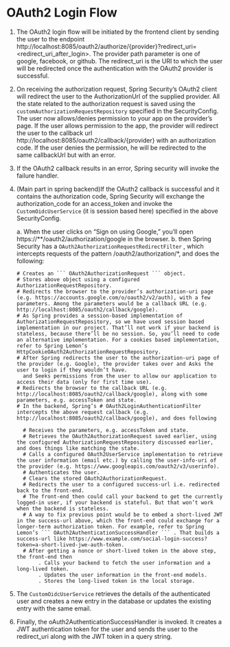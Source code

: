 # OAuth2 Login Flow

1. The OAuth2 login flow will be initiated by the frontend client by sending the user to the endpoint http://localhost:8085/oauth2/authorize/{provider}?redirect_uri=<redirect_uri_after_login>.
   The provider path parameter is one of google, facebook, or github. The redirect_uri is the URI to which the user will be redirected once the authentication with the OAuth2 provider is successful.
   
2. On receiving the authorization request, Spring Security’s OAuth2 client will redirect the user to the AuthorizationUrl of the supplied provider. 
   All the state related to the authorization request is saved using the ``` customAuthorizationRequestRepository ``` specified in the SecurityConfig.
   The user now allows/denies permission to your app on the provider’s page. If the user allows permission to the app, the provider will redirect the user to the callback url http://localhost:8085/oauth2/callback/{provider} with an authorization code. If the user denies the permission, he will be redirected to the same callbackUrl but with an error.
   
3. If the OAuth2 callback results in an error, Spring security will invoke the failure handler.

4. (Main part in spring backend)If the OAuth2 callback is successful and it contains the authorization code, Spring Security will exchange the authorization_code for an access_token and invoke the ``` CustomOidcUserService ``` (it is session based here) specified in the above SecurityConfig.
	
	a. When the user clicks on “Sign on using Google,” you’ll open https://**/oauth2/authorization/google in the browser.
	b. then Spring Security has a ``` OAuth2AuthorizationRequestRedirectFilter ``` , which intercepts requests of the pattern /oauth2/authorization/*, and does the following:
       
	   # Creates an ``` OAuth2AuthorizationRequest ``` object.
       # Stores above object using a configured AuthorizationRequestRepository.
	   # Redirects the browser to the provider’s authorization-uri page (e.g. https://accounts.google.com/o/oauth2/v2/auth), with a few parameters. Among the parameters would be a callback URL (e.g. http://localhost:8085/oauth2/callback/google).
	   # As Spring provides a session-based implementation of AuthorizationRequestRepository, so we have used session based implementation in our project. That’ll not work if your backend is stateless, because there’ll be no session. So, you’ll need to code an alternative implementation. For a cookies based implementation, refer to Spring Lemon’s HttpCookieOAuth2AuthorizationRequestRepository.
	   # After Spring redirects the user to the authorization-uri page of the provider (e.g. Google), the provider takes over and Asks the user to login if they wouldn’t have.
         and Seeks permissions from the user to allow our application to access their data (only for first time use).
	   # Redirects the browser to the callback URL (e.g. http://localhost:8085/oauth2/callback/google), along with some parameters, e.g. accessToken and state.
	   # In the backend, Spring’s # OAuth2LoginAuthenticationFilter intercepts the above request callback (e.g. http://localhost:8085/oauth2/callback/google), and does following
	     
		 # Receives the parameters, e.g. accessToken and state.
		 # Retrieves the OAuth2AuthorizationRequest saved earlier, using the configured AuthorizationRequestRepository discussed earlier, and does things like matching the state.
		 # Calls a configured OAuth2UserService implementation to retrieve the user information (email etc.) by calling the user-info-uri of the provider (e.g. https://www.googleapis.com/oauth2/v3/userinfo).
		 # Authenticates the user.
		 # Clears the stored OAuth2AuthorizationRequest.
		 # Redirects the user to a configured success-url i.e. redirected back to the front-end. 
		 # The front-end then could call your backend to get the currently logged-in user, if your backend is stateful. But that won’t work when the backend is stateless.
		 # A way to fix previous point would be to embed a short-lived JWT in the success-url above, which the front-end could exchange for a longer-term authorization token. For example, refer to Spring Lemon’s ``` OAuth2AuthenticationSuccessHandler ``` . That builds a success-url like https://www.example.com/social-login-success?token=a-short-lived-jwe-auth-token.
		 # After getting a nonce or short-lived token in the above step, the front-end then 
			  . Calls your backend to fetch the user information and a long-lived token.
			  . Updates the user information in the front-end models.
			  . Stores the long-lived token in the local storage.
		
5. The ``` CustomOidcUserService ``` retrieves the details of the authenticated user and creates a new entry in the database or updates the existing entry with the same email.

6. Finally, the oAuth2AuthenticationSuccessHandler is invoked. It creates a JWT authentication token for the user and sends the user to the redirect_uri along with the JWT token in a query string.   